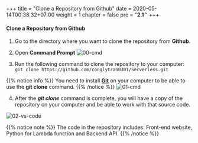 +++
title = "Clone a Repository from Github"
date = 2020-05-14T00:38:32+07:00
weight = 1
chapter = false
pre = "<b>2.1 </b>"
+++

#### Clone a Repository from Github

1. Go to the directory where you want to clone the repository from **Github**.

2. Open **Command Prompt**
   ![00-cmd](/images/2/2-00-cmd.png?width=50pc)

3. Run the following command to clone the repository to your computer:
   `git clone https://github.com/conglytran0301/Serverless.git`

{{% notice info %}}
You need to install **[Git](https://git-scm.com/)** on your computer to be able to use the **git clone** command.
{{% /notice %}}
![01-cmd](/images/2/2-01-cmd.png?width=50pc)

4. After the _**git clone**_ command is complete, you will have a copy of the repository on your computer and be able to work with that source code.

![02-vs-code](/images/2/2-02-vs-code.png?width=50pc)

{{% notice note %}}
The code in the repository includes: Front-end website, Python for Lambda function and Backend API.
{{% /notice %}}
